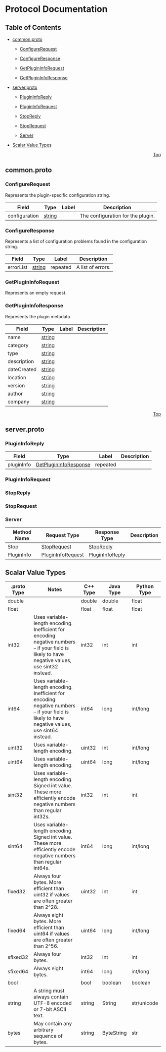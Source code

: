 # Protocol Documentation
<a name="top"/>

## Table of Contents


* [common.proto](#common.proto)
  
    * [ConfigureRequest](#node_agent_proto.ConfigureRequest)
  
    * [ConfigureResponse](#node_agent_proto.ConfigureResponse)
  
    * [GetPluginInfoRequest](#node_agent_proto.GetPluginInfoRequest)
  
    * [GetPluginInfoResponse](#node_agent_proto.GetPluginInfoResponse)
  
  
  
  


* [server.proto](#server.proto)
  
    * [PluginInfoReply](#node_agent_proto.PluginInfoReply)
  
    * [PluginInfoRequest](#node_agent_proto.PluginInfoRequest)
  
    * [StopReply](#node_agent_proto.StopReply)
  
    * [StopRequest](#node_agent_proto.StopRequest)
  
  
  
  
    * [Server](#node_agent_proto.Server)
  

* [Scalar Value Types](#scalar-value-types)



<a name="common.proto"/>
<p align="right"><a href="#top">Top</a></p>

## common.proto



<a name="node_agent_proto.ConfigureRequest"/>

### ConfigureRequest
Represents the plugin-specific configuration string.


| Field | Type | Label | Description |
| ----- | ---- | ----- | ----------- |
| configuration | [string](#string) |  | The configuration for the plugin. |






<a name="node_agent_proto.ConfigureResponse"/>

### ConfigureResponse
Represents a list of configuration problems found in the configuration string.


| Field | Type | Label | Description |
| ----- | ---- | ----- | ----------- |
| errorList | [string](#string) | repeated | A list of errors. |






<a name="node_agent_proto.GetPluginInfoRequest"/>

### GetPluginInfoRequest
Represents an empty request.






<a name="node_agent_proto.GetPluginInfoResponse"/>

### GetPluginInfoResponse
Represents the plugin metadata.


| Field | Type | Label | Description |
| ----- | ---- | ----- | ----------- |
| name | [string](#string) |  |  |
| category | [string](#string) |  |  |
| type | [string](#string) |  |  |
| description | [string](#string) |  |  |
| dateCreated | [string](#string) |  |  |
| location | [string](#string) |  |  |
| version | [string](#string) |  |  |
| author | [string](#string) |  |  |
| company | [string](#string) |  |  |





 

 

 

 



<a name="server.proto"/>
<p align="right"><a href="#top">Top</a></p>

## server.proto



<a name="node_agent_proto.PluginInfoReply"/>

### PluginInfoReply



| Field | Type | Label | Description |
| ----- | ---- | ----- | ----------- |
| pluginInfo | [GetPluginInfoResponse](#node_agent_proto.GetPluginInfoResponse) | repeated |  |






<a name="node_agent_proto.PluginInfoRequest"/>

### PluginInfoRequest







<a name="node_agent_proto.StopReply"/>

### StopReply







<a name="node_agent_proto.StopRequest"/>

### StopRequest






 

 

 


<a name="node_agent_proto.Server"/>

### Server


| Method Name | Request Type | Response Type | Description |
| ----------- | ------------ | ------------- | ------------|
| Stop | [StopRequest](#node_agent_proto.StopRequest) | [StopReply](#node_agent_proto.StopRequest) |  |
| PluginInfo | [PluginInfoRequest](#node_agent_proto.PluginInfoRequest) | [PluginInfoReply](#node_agent_proto.PluginInfoRequest) |  |

 



## Scalar Value Types

| .proto Type | Notes | C++ Type | Java Type | Python Type |
| ----------- | ----- | -------- | --------- | ----------- |
| <a name="double" /> double |  | double | double | float |
| <a name="float" /> float |  | float | float | float |
| <a name="int32" /> int32 | Uses variable-length encoding. Inefficient for encoding negative numbers – if your field is likely to have negative values, use sint32 instead. | int32 | int | int |
| <a name="int64" /> int64 | Uses variable-length encoding. Inefficient for encoding negative numbers – if your field is likely to have negative values, use sint64 instead. | int64 | long | int/long |
| <a name="uint32" /> uint32 | Uses variable-length encoding. | uint32 | int | int/long |
| <a name="uint64" /> uint64 | Uses variable-length encoding. | uint64 | long | int/long |
| <a name="sint32" /> sint32 | Uses variable-length encoding. Signed int value. These more efficiently encode negative numbers than regular int32s. | int32 | int | int |
| <a name="sint64" /> sint64 | Uses variable-length encoding. Signed int value. These more efficiently encode negative numbers than regular int64s. | int64 | long | int/long |
| <a name="fixed32" /> fixed32 | Always four bytes. More efficient than uint32 if values are often greater than 2^28. | uint32 | int | int |
| <a name="fixed64" /> fixed64 | Always eight bytes. More efficient than uint64 if values are often greater than 2^56. | uint64 | long | int/long |
| <a name="sfixed32" /> sfixed32 | Always four bytes. | int32 | int | int |
| <a name="sfixed64" /> sfixed64 | Always eight bytes. | int64 | long | int/long |
| <a name="bool" /> bool |  | bool | boolean | boolean |
| <a name="string" /> string | A string must always contain UTF-8 encoded or 7-bit ASCII text. | string | String | str/unicode |
| <a name="bytes" /> bytes | May contain any arbitrary sequence of bytes. | string | ByteString | str |

